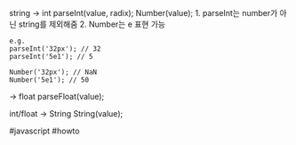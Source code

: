 string -> int
	parseInt(value, radix);
	Number(value);
	1. parseInt는 number가 아닌 string를 제외해줌
	2. Number는 e 표현 가능
	
	e.g.
	parseInt('32px'); // 32
	parseInt('5e1'); // 5
	
	Number('32px'); // NaN
	Number('5e1'); // 50

-> float
parseFloat(value);

int/float -> String
String(value);


#javascript #howto